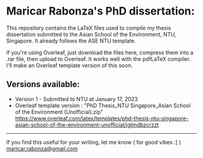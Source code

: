 # Maricar Rabonza's PhD dissertation:

This repository contains the LaTeX files used to compile my thesis dissertation submitted to the Asian School of the Environment, NTU, Singapore.
It already follows the ASE NTU template.

If you're using Overleaf, just download the files here, compress them into a .rar file, then upload to Overleaf. It works well with the pdfLaTeX compiler.
I'll make an Overleaf template version of this soon.


## Versions available:

* Version 1 - Submitted to NTU at January 17, 2023
* Overleaf template version : "PhD Thesis_NTU Singapore_Asian School of the Environment (Unofficial).zip"
https://www.overleaf.com/latex/templates/phd-thesis-ntu-singapore-asian-school-of-the-environment-unofficial/jgtmdbzcrzzt


-----
If you find this useful for your writing, let me know ( for good vibes :] )
maricar.rabonza@gmail.com
